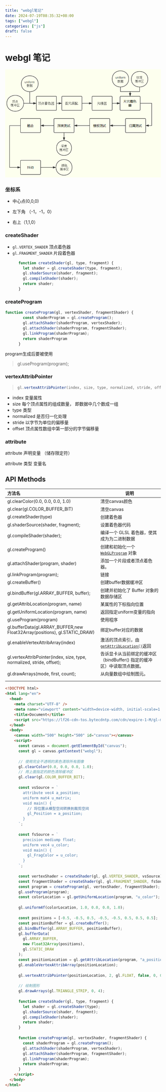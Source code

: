 ```yaml
---
title: "webgl笔记"
date: 2024-07-19T08:35:32+08:00
tags: ["webgl"]
categories: ["js"]
draft: false
---
```




# webgl 笔记



![img](../../assets/webgl25a.png)



### 坐标系

- 中心点(0,0,0)

- 左下角 （-1，-1，0）

- 右上（1,1,0）

  

### createShader

- `gl.VERTEX_SHADER` 顶点着色器
- `gl.FRAGMENT_SHADER` 片段着色器

```js
      function createShader(gl, type, fragment) {
        let shader = gl.createShader(type, fragment);
        gl.shaderSource(shader, fragment);
        gl.compileShader(shader);
        return shader;
      }
```



### createProgram

```js
function createProgram(gl, vertexShader, fragmentShader) {
        const shaderProgram = gl.createProgram();
        gl.attachShader(shaderProgram, vertexShader);
        gl.attachShader(shaderProgram, fragmentShader);
        gl.linkProgram(shaderProgram);
        return shaderProgram
      }
```



program生成后要被使用



> gl.useProgram(program);



### vertexAttribPointer

> ```js
> gl.vertexAttribPointer(index, size, type, normalized, stride, offset)
> ```



- index 变量属性
- size 每个顶点属性的组成数量， 即数据中几个数成一组
- type 类型
- normalized 是否归一化处理
- stride 以字节为单位的偏移量
- offset 顶点属性数组中第一部分的字节偏移量



### attribute

attribute 声明变量 （储存限定符）

attribute 类型 变量名



## API Methods



| 方法名                                                       | 说明                                                         |
| :----------------------------------------------------------- | ------------------------------------------------------------ |
| gl.clearColor(0.0, 0.0, 0.0, 1.0)                            | 清空canvas颜色                                               |
| gl.clear(gl.COLOR_BUFFER_BIT)                                | 清空canvas                                                   |
| gl.createShader(type)                                        | 创建着色器                                                   |
| gl.shaderSource(shader, fragment);                           | 设置着色器代码                                               |
| gl.compileShader(shader);                                    | 编译一个 GLSL 着色器，使其成为为二进制数据                   |
| gl.createProgram()                                           | 创建和初始化一个 [`WebGLProgram`](https://developer.mozilla.org/zh-CN/docs/Web/API/WebGLProgram) 对象 |
| gl.attachShader(program, shader)                             | 添加一个片段或者顶点着色器。                                 |
| gl.linkProgram(program);                                     | 链接                                                         |
| gl.createBuffer()                                            | 创建buffer数据缓冲区                                         |
| gl.bindBuffer(gl.ARRAY_BUFFER, buffer);                      | 创建并初始化了 Buffer 对象的数据存储区                       |
| gl.getAttribLocation(program, name)                          | 某属性的下标指向位置                                         |
| gl.getUniformLocation(program, name)                         | 返回指定uniform变量的指向                                    |
| gl.useProgram(program)                                       | 使用程序                                                     |
| gl.bufferData(gl.ARRAY_BUFFER,new Float32Array(positions), gl.STATIC_DRAW) | 绑定buffer对应的数据                                         |
| gl.enableVertexAttribArray(index)                            | 激活的顶点索引，由[`getAttribLocation()`](https://developer.mozilla.org/zh-CN/docs/Web/API/WebGLRenderingContext/getAttribLocation)返回 |
| gl.vertexAttribPointer(index, size, type, normalized, stride, offset); | 告诉显卡从当前绑定的缓冲区（bindBuffer() 指定的缓冲区）中读取顶点数据。 |
| gl.drawArrays(mode, first, count);                           | 从向量数组中绘制图元。                                       |
|                                                              |                                                              |
|                                                              |                                                              |



```html
<!DOCTYPE html>
<html lang="en">
  <head>
    <meta charset="UTF-8" />
    <meta name="viewport" content="width=device-width, initial-scale=1.0" />
    <title>Document</title>
    <script src="https://lf26-cdn-tos.bytecdntp.com/cdn/expire-1-M/gl-matrix/3.4.2/gl-matrix.js"></script>
  </head>
  <body>
    <canvas width="500" height="500" id="canvas"></canvas>
    <script>
      const canvas = document.getElementById("canvas");
      const gl = canvas.getContext("webgl");

      // 使用完全不透明的黑色清除所有图像
      gl.clearColor(0.0, 0.0, 0.0, 1.0);
      // 用上面指定的颜色清除缓冲区
      gl.clear(gl.COLOR_BUFFER_BIT);

      const vsSource = `
        attribute vec4 a_position;
        uniform mat4 u_matrix;
        void main() {
          // 将位置从模型空间转换到裁剪空间
          gl_Position = a_position;
        }
      `;

      const fsSource = `
        precision mediump float;
        uniform vec4 u_color;
        void main() {
          gl_FragColor = u_color;
        }
      `;

      const vertexShader = createShader(gl, gl.VERTEX_SHADER, vsSource);
      const fragmentShader = createShader(gl, gl.FRAGMENT_SHADER, fsSource);
      const program = createProgram(gl, vertexShader, fragmentShader);
      gl.useProgram(program);
      const colorLocation = gl.getUniformLocation(program, "u_color");
      
      gl.uniform4f(colorLocation, 1.0, 0.0, 0.0, 1.0);

      const positions = [-0.5, -0.5, 0.5, -0.5, -0.5, 0.5, 0.5, 0.5];
      const positionBuffer = gl.createBuffer();
      gl.bindBuffer(gl.ARRAY_BUFFER, positionBuffer);
      gl.bufferData(
        gl.ARRAY_BUFFER,
        new Float32Array(positions),
        gl.STATIC_DRAW
      );
      const positionLocation = gl.getAttribLocation(program, "a_position");
      gl.enableVertexAttribArray(positionLocation);

      gl.vertexAttribPointer(positionLocation, 2, gl.FLOAT, false, 0, 0);

      // 绘制图形
      gl.drawArrays(gl.TRIANGLE_STRIP, 0, 4);

      function createShader(gl, type, fragment) {
        let shader = gl.createShader(type);
        gl.shaderSource(shader, fragment);
        gl.compileShader(shader);
        return shader;
      }

      function createProgram(gl, vertexShader, fragmentShader) {
        const shaderProgram = gl.createProgram();
        gl.attachShader(shaderProgram, vertexShader);
        gl.attachShader(shaderProgram, fragmentShader);
        gl.linkProgram(shaderProgram);
        return shaderProgram;
      }
    </script>
  </body>
</html>
```

